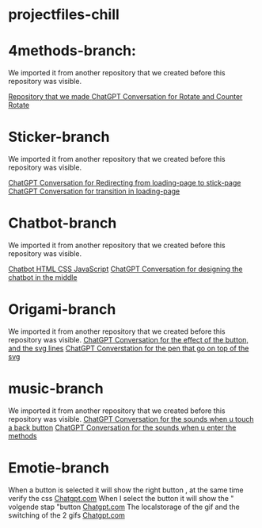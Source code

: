 # projectfiles-chill

# 4methods-branch:

We imported it from another repository that we created before this repository was visible.

[Repository that we made ](https://github.com/rayanarssi/testing-chilol-sorrybox.git)
[ChatGPT Conversation for Rotate and Counter Rotate](https://chatgpt.com/share/6788f3e1-5f44-8004-89eb-2e62e9a164c2)

# Sticker-branch

We imported it from another repository that we created before this repository was visible.

[ChatGPT Conversation for Redirecting from loading-page to stick-page](https://chatgpt.com/share/6788e0be-ec60-8004-92fe-271724db49fb)
[ChatGPT Conversation for transition in loading-page](https://chatgpt.com/share/6788e0be-ec60-8004-92fe-271724db49fb)

# Chatbot-branch

We imported it from another repository that we created before this repository was visible.

[Chatbot HTML CSS JavaScript](https://youtu.be/Bv8FORu-ACA?si=waKLsf2wM4lzvmfr)
[ChatGPT Conversation for designing the chatbot in the middle](https://chatgpt.com/share/6788fb6a-5260-8004-bff5-6bdae33e6bb0)

# Origami-branch

We imported it from another repository that we created before this repository was visible.
[ChatGPT Conversation for the effect of the button, and the svg lines](https://chatgpt.com/share/6789b13c-5080-8000-b9ec-09eebae7bbc7)
[ChatGPT Converstation for the pen that go on top of the svg](https://chatgpt.com/share/6789c15a-fe30-8000-9fc6-12bb7e6eee08)

# music-branch

We imported it from another repository that we created before this repository was visible.
[ChatGPT Conversation for the sounds when u touch a back button](https://chatgpt.com/share/6790ba77-486c-8000-8c9a-07cd4af9f6bd)
[ChatGPT Conversation for the sounds when u enter the methods](https://chatgpt.com/share/6790bffb-32c4-8000-be93-98c58be029ac)

# Emotie-branch

When a button is selected it will show the right button , at the same time verify the css
[Chatgpt.com](https://chatgpt.com/share/6792049b-c464-8007-80d7-48cbd549dd7a)
When I select the button it will show the " volgende stap "button
[Chatgpt.com](https://chatgpt.com/share/6792290a-fba0-8007-9ae1-7ba6d540f37c)
The localstorage of the gif and the switching of the 2 gifs
[Chatgpt.com](https://chatgpt.com/share/67936ac8-b8dc-8007-a21e-4ac76b0aa2a9)